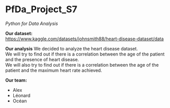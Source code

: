 # PfDa_Project_S7

*Python for Data Analysis*

**Our dataset:** <br>
https://www.kaggle.com/datasets/johnsmith88/heart-disease-dataset/data

**Our analysis**
We decided to analyze the heart disease dataset. <br>
We will try to find out if there is a correlation between the age of the patient and the presence of heart disease. <br>
We will also try to find out if there is a correlation between the age of the patient and the maximum heart rate achieved. <br>

**Our team:**
- Alex
- Léonard
- Océan

